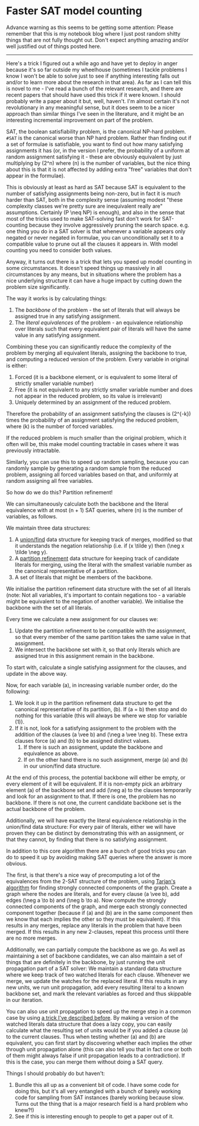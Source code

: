 # Faster SAT model counting

Advance warning as this seems to be getting some attention: Please remember that this is my notebook blog where I just post random shitty things that are not fully thought out. Don't expect anything amazing and/or well justified out of things posted here.

-----

Here's a trick I figured out a while ago and have yet to deploy in anger because it's so far outside my wheelhouse (sometimes I tackle problems I know I won't be able to solve just to see if anything interesting falls out and/or to learn more about the research in that area).
As far as I can tell this is novel to me - I've read a bunch of the relevant research, and there are recent papers that should have used this trick if it were known.
I should probably write a paper about it but, well, haven't. I'm almost certain it's not revolutionary in any meaningful sense,
but it does seem to be a nicer approach than similar things I've seen in the literature,
and it might be an interesting incremental improvement on part of the problem.

SAT, the boolean satisfiability problem, is the canonical NP-hard problem. `#SAT` is the canonical worse than NP hard problem.
Rather than finding out if a set of formulae is satisfiable, you want to find out how many satisfying assignments it has (or, in the version I prefer, the probability of a uniform at random assignment satisfying it - these are obviously equivalent by just multiplying by \(2^n\) where \(n\) is the number of variables, but the nice thing about this is that it is not affected by adding extra "free" variables that don't appear in the formulae).

This is obviously at least as hard as SAT because SAT is equivalent to the number of satisfying assignments being non-zero,
but in fact it is *much* harder than SAT,
both in the complexity sense (assuming modest "these complexity classes we're pretty sure are inequivalent really are" assumptions. Certainly \(P \neq NP\) is enough),
and also in the sense that most of the tricks used to make SAT-solving fast don't work for SAT-counting because they involve aggressively pruning the search space.
e.g. one thing you do in a SAT solver is that whenever a variable appears only negated or never negated in formulae, you can unconditionally set it to a compatible value to prune out all the clauses it appears in.
With model counting you need to consider both values.

Anyway, it turns out there is a trick that lets you speed up model counting in some circumstances.
It doesn't speed things up massively in all circumstances by any means,
but in situations where the problem has a nice underlying structure it can have a huge impact by cutting down the problem size significantly.

The way it works is by calculating things:

1. The *backbone* of the problem - the set of literals that will always be assigned true in any satisfying assignment.
2. The *literal equivalences* of the problem - an equivalence relationship over literals such that every equivalent pair of literals will have the same value in any satisfying assignment.


Combining these you can significantly reduce the complexity of the problem by merging all equivalent literals, assigning the backbone to true,
and computing a reduced version of the problem.
Every variable in original is either:

1. Forced (it is a backbone element, or is equivalent to some literal of strictly smaller variable number)
2. Free (it is not equivalent to any strictly smaller variable number and does not appear in the reduced problem, so its value is irrelevant)
3. Uniquely determined by an assignment of the reduced problem.

Therefore the probability of an assignment satisfying the clauses is \(2^{-k}\) times the probability of an assignment satisfying the reduced problem,
where \(k\) is the number of forced variables.

If the reduced problem is much smaller than the original problem, which it often will be,
this make model counting tractable in cases where it was previously intractable.

Similarly, you can use this to speed up random sampling, because you can randomly sample by generating a random sample from the reduced problem,
assigning all forced variables based on that, and uniformly at random assigning all free variables.

So how do we do this? Partition refinement!

We can simultaneously calculate both the backbone and the literal equivalence with at most \(n + 1\) SAT queries, where \(n\) is the number of variables,
as follows.

We maintain three data structures:

1. A [union/find](https://en.wikipedia.org/wiki/Disjoint-set_data_structure) data structure for keeping track of merges, modified so that it understands the negation relationship (i.e. if \(x \tilde y\) then \(\neg x \tilde \neg y\).
2. A [partition refinement](https://en.wikipedia.org/wiki/Partition_refinement) data structure for keeping track of candidate literals for merging, using the literal with the smallest variable number as the canonical representative of a partition.
3. A set of literals that might be members of the backbone.

We initialise the partition refinement data structure with the set of all literals (note: Not all variables, it's important to contain negations too - a variable might be equivalent to the negation of another variable).
We initialise the backbone with the set of all literals.

Every time we calculate a new assignment for our clauses we:

1. Update the partition refinement to be compatible with the assignment, so that every member of the same partition takes the same value in that assignment.
2. We intersect the backbone set with it, so that only literals which are assigned true in this assignment remain in the backbone.


To start with, calculate a single satisfying assignment for the clauses, and update in the above way.

Now, for each variable \(a\), in increasing variable number order, do the following:

1. We look it up in the partition refinement data structure to get the canonical representative of its partition, \(b\). If \(a = b\) then  stop and do nothing for this variable (this will always be where we stop for variable \(1\)).
2. If it is not, look for a satisfying assignment to the problem with the addition of the clauses \(a \vee b\) and \(\neg a \vee \neg b\). These extra clauses force \(a\) and \(b\) to be assigned distinct values.
    1. If there is such an assignment, update the backbone and equivalence as above.
    2. If on the other hand there is no such assignment, merge \(a\) and \(b\) in our union/find data structure.


At the end of this process, the potential backbone will either be empty, or every element of it will be equivalent.
If it is non-empty pick an arbitrary element \(a\) of the backbone set and add \(\neg a\) to the clauses temporarily and look for an assignment to that.
If there is one, the problem has no backbone.
If there is not one, the current candidate backbone set is the actual backbone of the problem.

Additionally, we will have exactly the literal equivalence relationship in the union/find data structure:
For every pair of literals, either we will have proven they can be distinct by demonstrating this with an assignment,
or that they cannot, by finding that there is no satisfying assignment.

In addition to this core algorithm there are a bunch of good tricks you can do to speed it up by avoiding making SAT queries where the answer is more obvious.

The first, is that there's a nice way of precomputing a lot of the equivalences from the 2-SAT structure of the problem,
using [Tarjan's algorithm](https://en.wikipedia.org/wiki/Tarjan%27s_strongly_connected_components_algorithm) for finding strongly connected components of the graph.
Create a graph where the nodes are literals, and for every clause \(a \vee b\), add edges \(\neg a \to b\) and \(\neg b \to a\).
Now compute the strongly connected components of the graph,
and merge each strongly connected component together (because if \(a\) and \(b\) are in the same component then we know that each implies the other so they must be equivalent).
If this results in any merges, replace any literals in the problem that have been merged. If this results in any new 2-clauses, repeat this process until there are no more merges.

Additionally, we can partially compute the backbone as we go.
As well as maintaining a set of backbone candidates,
we can also maintain a set of things that are definitely in the backbone,
by just running the unit propagation part of a SAT solver:
We maintain a standard data structure where we keep track of two watched literals for each clause.
Whenever we merge, we update the watches for the replaced literal.
If this results in any new units, we run unit propagation,
add every resulting literal to a known backbone set,
and mark the relevant variables as forced and thus skippable in our iteration.

You can also use unit propagation to speed up the merge step in a common case by using [a trick I've described before](https://notebook.drmaciver.com/posts/2019-07-03-09:50.html).
By making a version of the watched literals data structure that does a lazy copy,
you can easily calculate what the resulting set of units would be if you added a clause \(a\) to the current clauses.
Thus when testing whether \(a\) and \(b\) are equivalent, you can first start by discovering whether each implies the other through unit propagation alone (this can also tell you that in fact one or both of them might always false if unit propagation leads to a contradiction).
If this is the case, you can merge them without doing a SAT query.

Things I should probably do but haven't:

1. Bundle this all up as a convenient bit of code. I have some code for doing this, but it's all very entangled with a bunch of barely working code for sampling from SAT instances (barely working because slow. Turns out the thing that is a major research field is a hard problem who knew?!)
2. See if this is interesting enough to people to get a paper out of it.
